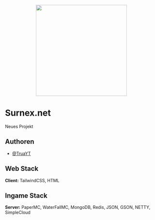 
<p align="center">
  <img width="300" height="300" src="https://surnex.net/assets/logo.png">
</p>


# Surnex.net

Neues Projekt


## Authoren

- [@TruaYT](https://github.com/TruaYT)

## Web Stack

**Client:** TailwindCSS, HTML


## Ingame Stack

**Server:** PaperMC, WaterFallMC, MongoDB, Redis, JSON, GSON, NETTY, SimpleCloud







